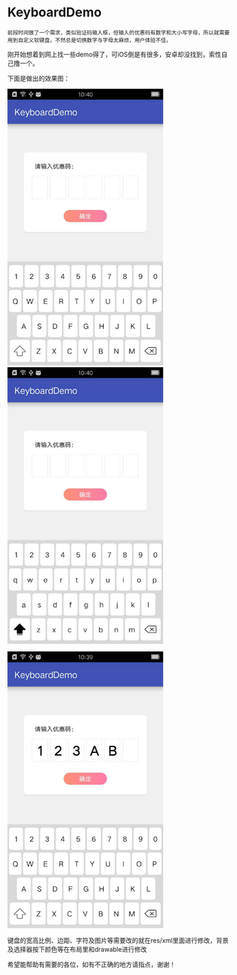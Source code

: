 # KeyboardDemo
    前段时间做了一个需求，类似验证码输入框，但输入的优惠码有数字和大小写字母，所以就需要用到自定义软键盘，不然总是切换数字与字母太麻烦，用户体验不佳。
刚开始想着到网上找一些demo得了，可iOS倒是有很多，安卓却没找到，索性自己撸一个。


下面是做出的效果图：

  ![image](https://github.com/Ouyinxiang/KeyboardDemo/blob/master/app/src/main/res/drawable-xhdpi/rendering1.jpg) 　　　 ![image](https://github.com/Ouyinxiang/KeyboardDemo/blob/master/app/src/main/res/drawable-xhdpi/rendering2.jpg)

  ![image](https://github.com/Ouyinxiang/KeyboardDemo/blob/master/app/src/main/res/drawable-xhdpi/rendering3.jpg)


键盘的宽高比例、边距、字符及图片等需要改的就在res/xml里面进行修改，背景及选择器按下颜色等在布局里和drawable进行修改

希望能帮助有需要的各位，如有不正确的地方请指点，谢谢！